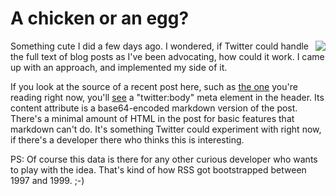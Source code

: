 # A chicken or an egg?
<img src="http://scripting.com/images/2019/12/24/rooster.png" border="0" align="right">Something cute I did a few days ago. I wondered, if Twitter could handle the full text of blog posts as I've been advocating, how could it work. I came up with an approach, and implemented my side of it. 

If you look at the source of a recent post here, such as <a href="http://scripting.com/2019/12/24/164526.html">the one</a> you're reading right now, you'll <a href="http://scripting.com/images/2019/12/24/theMeta.png">see</a> a "twitter:body" meta element in the header. Its content attribute is a base64-encoded markdown version of the post. There's a minimal amount of HTML in the post for basic features that markdown can't do. It's something Twitter could experiment with right now, if there's a developer there who thinks this is interesting.

PS: Of course this data is there for any other curious developer who wants to play with the idea. That's kind of how RSS got bootstrapped between 1997 and 1999. ;-)

